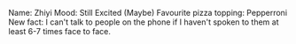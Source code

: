 Name: Zhiyi
Mood: Still Excited (Maybe)
Favourite pizza topping: Pepperroni
New fact: I can't talk to people on the phone if I haven't spoken to them at least 6-7 times face to face.